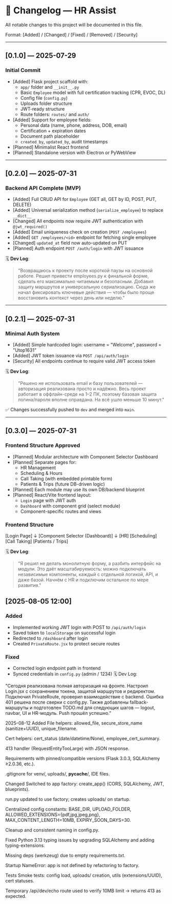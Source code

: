 # 📜 Changelog — HR Assist

All notable changes to this project will be documented in this file.

Format: [Added] / [Changed] / [Fixed] / [Removed] / [Security]

---

## [0.1.0] — 2025-07-29
### Initial Commit

- [Added] Flask project scaffold with:
  - `app/` folder and `__init__.py`
  - Basic `Employee` model with full certification tracking (CPR, EVOC, DL)
  - Config file (`config.py`)
  - Uploads folder structure
  - JWT-ready structure
  - Route folders: `routes/` and `auth/`
- [Added] Support for employee fields:
  - Personal data (name, phone, address, DOB, email)
  - Certification + expiration dates
  - Document path placeholder
  - `created_by`, `updated_by`, audit timestamps
- [Planned] Minimalist React frontend
- [Planned] Standalone version with Electron or PyWebView

---

## [0.2.0] — 2025-07-31
### Backend API Complete (MVP)

- [Added] Full CRUD API for `Employee` (GET all, GET by ID, POST, PUT, DELETE)
- [Added] Universal serialization method (`serialize_employee`) to replace `__dict__`
- [Changed] All endpoints now require JWT authentication with `@jwt_required()`
- [Added] Email uniqueness check on creation (`POST /employees`)
- [Added] `GET /employees/<id>` endpoint for fetching single employee
- [Changed] `updated_at` field now auto-updated on PUT
- [Planned] Auth endpoint `POST /auth/login` with JWT issuance

🗓 **Dev Log**:
> "Возвращаюсь к проекту после короткой паузы на основной работе. Решил привести employees.py к финальной форме, сделать его максимально читаемым и безопасным. Добавил защиту маршрутов и универсальную сериализацию. Сюда же начал фиксировать ключевые действия — чтобы было проще восстановить контекст через день или неделю."

---

## [0.2.1] — 2025-07-31
### Minimal Auth System

- [Added] Simple hardcoded login: username = "Welcome", password = "Utop1631"
- [Added] JWT token issuance via `POST /api/auth/login`
- [Security] All endpoints continue to require valid JWT access token

🗓 **Dev Log**:
> "Решено не использовать email и базу пользователей — авторизация реализована просто и надёжно. Весь проект работает в оффлайн-среде на 1–2 ПК, поэтому базовая защита логина/пароля вполне оправдана. На всё ушло меньше 10 минут."

✅ Changes successfully pushed to `dev` and merged into `main`.

---

## [0.3.0] — 2025-07-31
### Frontend Structure Approved

- [Planned] Modular architecture with Component Selector Dashboard
- [Planned] Separate pages for:
  - HR Management
  - Scheduling & Hours
  - Call Taking (with embedded printable form)
  - Patients & Trips (future DB-driven logic)
- [Planned] Each module may use its own DB/backend blueprint
- [Planned] React/Vite frontend layout:
  - `Login` page with JWT auth
  - `Dashboard` with component grid (select module)
  - Component-specific routes and views
### Frontend Structure 
[Login Page] 
   ↓
[Component Selector (Dashboard)]
   ↓
[HR]      [Scheduling]      [Call Taking]      [Patients / Trips]

🗓 **Dev Log**:
> "Я решил не делать монолитную форму, а разбить интерфейс на модули. Это даёт масштабируемость: можно подключать независимые компоненты, каждый с отдельной логикой, API, и даже базой. Начнём с HR и подключим остальное по мере развития."

## [2025-08-05 12:00]
### Added
- Implemented working JWT login with POST to `/api/auth/login`
- Saved token to `localStorage` on successful login
- Redirected to `/dashboard` after login
- Created `PrivateRoute.jsx` to protect secure routes

### Fixed
- Corrected login endpoint path in frontend
- Synced credentials in `config.py` (admin / 1234)
🗓 Dev Log:

"Сегодня реализована полная авторизация на фронте. Настроил Login.jsx с сохранением токена, защитой маршрутов и редиректом. Подключил PrivateRoute, проверил взаимодействие с backend. Ошибка 401 решена после сверки с config.py. Также добавлены fallback-маршруты и подготовлен TODO.md для следующих шагов — logout, navbar, UI и HR-модуль. Push прошёл успешно."

2025-08-12
Added
File helpers: allowed_file, secure_store_name (sanitize+UUID), unique_filename.

Cert helpers: cert_status (date/datetime/None), employee_cert_summary.

413 handler (RequestEntityTooLarge) with JSON response.

Requirements with pinned/compatible versions (Flask 3.0.3, SQLAlchemy ≥2.0.36, etc.).

.gitignore for venv/, uploads/, __pycache__/, IDE files.

Changed
Switched to app factory: create_app() (CORS, SQLAlchemy, JWT, blueprints).

run.py updated to use factory; creates uploads/ on startup.

Centralized config constants: BASE_DIR, UPLOAD_FOLDER, ALLOWED_EXTENSIONS={pdf,jpg,jpeg,png}, MAX_CONTENT_LENGTH=10MB, EXPIRY_SOON_DAYS=30.

Cleanup and consistent naming in config.py.

Fixed
Python 3.13 typing issues by upgrading SQLAlchemy and adding typing-extensions.

Missing deps (werkzeug) due to empty requirements.txt.

Startup NameError: app is not defined by refactoring to factory.

Tests
Smoke tests: config load, uploads/ creation, utils (extensions/UUID), cert statuses.

Temporary /api/dev/echo route used to verify 10MB limit → returns 413 as expected.

